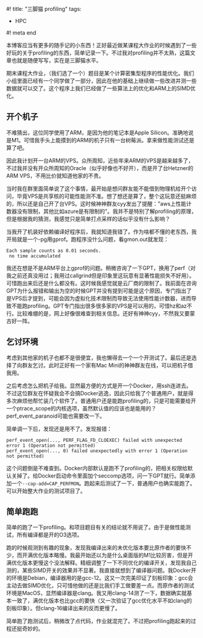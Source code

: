 #! title:  "三脚猫 profiling"
tags:

  - HPC

#! meta end

本博客应当有更多的随手记的小东西！正好最近做某课程大作业的时候遇到了一些好玩的关于profiling的东西，简单记录一下。不过我对profiling并不太熟，这篇文章也就是随便写写，实在是三脚猫水平。

期末课程大作业，（我们选了一个）题目是某个计算密集型程序的性能优化。我们小组里面已经有一个同学做了一部分，因此在他的基础上继续做一些改进并测一些数据就可以交了。这个程序上我们已经做了一些算法上的优化和ARM上的SIMD优化。

## 开个机子

不难猜出，这位同学使用了ARM，是因为他的笔记本是Apple Silicon。准确地说是M1。可惜我手头上能摸到的ARM的机子只有一台树莓派。拿来做性能测试还是算了吧。

因此我计划开一台ARM的VPS。众所周知，近些年来ARM的VPS是越来越多了，不过我并没有开众所周知的Oracle（似乎好像也不好开），而是开了台Hetzner的ARM VPS，不用比价就知道他家的不贵。

当时我在群里面简单说了这个事情，最开始是想问群友能不能借到物理机给开个访问，毕竟VPS是共享核的可能性能测不准。想了想还是算了，整个这玩意还挺麻烦的，所以还是自己开了台VPS。这时候神神群友cyy发出了提醒："aws上性能计数器没有限制，其他比如azure是有限制的"。我并不是特别了解profiling的原理，但是根据我的猜测，我感觉只是简单打点采样的话似乎没有什么影响？

当我开了机装好依赖编译好程序后，我就知道我错了。作为啥都不懂的老东西，我开局就是一个-pg用gprof。跑程序没什么问题，看gmon.out就发现：

```
Each sample counts as 0.01 seconds.
 no time accumulated
```

我还在想是不是ARM平台上gprof的问题。稍微咨询了一下GPT，换用了perf（对我之前还真没用过；我用过callgrind但是印象里这玩意有显著性能损失不好用）。可惜跑出来后还是什么都没有。这时候我感觉就是云厂商的限制了。我前面在咨询GPT为什么报错和输出为空的时候GPT并没有提到可能是这个原因，专门指出了是VPS后才提到，可能会因为虚拟化技术限制而导致无法使用性能计数器，进而导致不能跑profiling。GPT专门指出很多很多家的VPS是可以用的，可惜hz和az不行。比较难绷的是，网上好像很难查到相关信息。还好有神神cyy，不然我又要蒙古好一阵。

## 乞讨环境

考虑到其他家的机子也都不是很便宜，我也懒得去一个一个开测试了。最后还是选择了向群友乞讨。此时正好有一个家有Mac Mini的神神群友在线，可以把机子借我用。

之后考虑怎么把机子给我。显然最方便的方式是开一个Docker，用ssh连进去。不过这位群友在怀疑我会不会搞Docker逃逸，因此只给我了个普通用户，就是得多次麻烦他帮忙装几个软件了。普通用户还是能跑profiling的，只是可能需要给开一个ptrace_scope的内核选项，虽然默认值的应该也是能用的？perf_event_paranoid可能也需要改一下。

简单调一下后，发现还是用不了。发现报错：

```
perf_event_open(..., PERF_FLAG_FD_CLOEXEC) failed with unexpected error 1 (Operation not permitted)
perf_event_open(..., 0) failed unexpectedly with error 1 (Operation not permitted)
```

这个问题倒是不难查到。Docker内部默认是跑不了profiling的，把相关权限给默认关掉了。给Docker启动命令里面加个seccomp选项，问一下GPT就行。简单添加一个`--cap-add=CAP_PERFMON`。跑起来后测试了一下，普通用户也确实能跑了。可以开始整大作业的测试项目了。

## 简单跑跑

简单的跑了一下profiling。和项目题目有关的结论就不用说了。由于是做性能测试，所有编译都是开的O3选项。

跑的时候观测到有趣的现象，发现我编译出来的未优化版本要比原作者的要快不少，而开满优化版本略慢。我最开始还以为是什么桌面版的M1比较厉害，但是开满优化版本更慢这个没法解释。精细调整了一下不同优化的编译开关，发现我自己测的，某些SIMD开关的效果并不显著。我直接就想到了编译器问题。我Docker开的环境是Debian，编译器用的是gcc-12。这又一次完美印证了刻板印象：gcc会主动去做SIMD优化，只可惜他做的还是比我们手工做要差一点。而原作者的测试环境是MacOS，显然编译器是clang。我又用clang-14测了一下，数据确实就基本一致了，满优化版本也比gcc的要快（又一次验证了gcc优化水平不如clang的刻板印象）。但clang-16编译出来的反而更慢了。

简单跑了跑测试后，稍微改了点代码，作业就混完了。不过把profiling跑起来的过程还挺奇妙的。